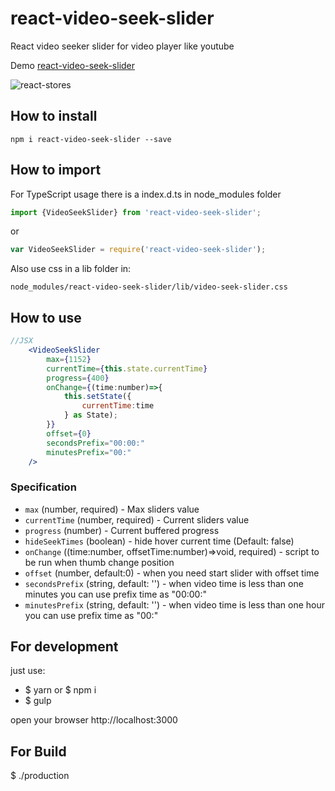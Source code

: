 # react-video-seek-slider

React video seeker slider for video player like youtube

Demo [react-video-seek-slider](http://video-seeker.egorov.pw/)

![react-stores](https://github.com/egorovsa/react-video-seek-slider/blob/master/example.png?raw=true)

## How to install
```
npm i react-video-seek-slider --save
```

## How to import
For TypeScript usage there is a index.d.ts in node_modules folder
```typescript
import {VideoSeekSlider} from 'react-video-seek-slider';
```

or

```javascript
var VideoSeekSlider = require('react-video-seek-slider');
```

Also use css in a lib folder in: 

```
node_modules/react-video-seek-slider/lib/video-seek-slider.css
```

## How to use
```jsx harmony
//JSX
    <VideoSeekSlider
        max={1152}
        currentTime={this.state.currentTime}
        progress={400}
        onChange={(time:number)=>{
            this.setState({
                currentTime:time
            } as State);
        }}
        offset={0}
        secondsPrefix="00:00:"
        minutesPrefix="00:"
    />
```

### Specification

+ `max` (number, required) - Max sliders value
+ `currentTime` (number, required) - Current sliders value
+ `progress` (number) - Current buffered progress
+ `hideSeekTimes` (boolean) - hide hover current time (Default: false)
+ `onChange` ((time:number, offsetTime:number)=>void, required) - script to be run when thumb change position
+ `offset` (number, default:0) - when you need start slider with offset time
+ `secondsPrefix` (string, default: '') - when video time is less than one minutes you can use prefix time as "00:00:"
+ `minutesPrefix` (string, default: '')  - when video time is less than one hour you can use prefix time as "00:"

## For development
just use:

+ $ yarn or $ npm i
+ $ gulp

open your browser http://localhost:3000

## For Build

$ ./production
